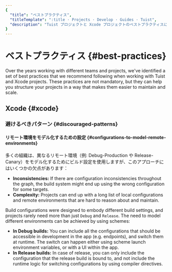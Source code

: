 ```yaml
---
{
  "title": "ベストプラクティス",
  "titleTemplate": ":title · Projects · Develop · Guides · Tuist",
  "description": "Tuist プロジェクトと Xcode プロジェクトのベストプラクティスについて学ぶ"
}
---
```

# ベストプラクティス {#best-practices}

Over the years working with different teams and projects, we've identified a set of best practices that we recommend following when working with Tuist and Xcode projects. These practices are not mandatory, but they can help you structure your projects in a way that makes them easier to maintain and scale.

## Xcode {#xcode}

### 避けるべきパターン {#discouraged-patterns}

#### リモート環境をモデル化するための設定 {#configurations-to-model-remote-environments}

多くの組織は、異なるリモート環境（例: Debug-Production や Release-Canary）をモデル化するためにビルド設定を使用しますが、このアプローチにはいくつかの欠点があります：

- **Inconsistencies:** If there are configuration inconsistencies throughout the graph, the build system might end up using the wrong configuration for some targets.
- **Complexity:** Projects can end up with a long list of local configurations and remote environments that are hard to reason about and maintain.

Build configurations were designed to embody different build settings, and projects rarely need more than just `Debug` and `Release`. The need to model different environments can be achieved by using schemes:

- **In Debug builds:** You can include all the configurations that should be accessible in development in the app (e.g. endpoints), and switch them at runtime. The switch can happen either using scheme launch environment variables, or with a UI within the app.
- **In Release builds:** In case of release, you can only include the configuration that the release build is bound to, and not include the runtime logic for switching configurations by using compiler directives.
